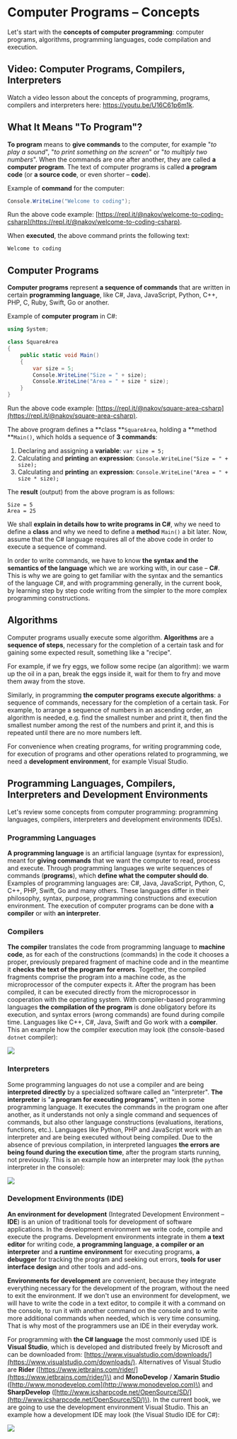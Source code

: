 # Computer Programs – Concepts

Let's start with the **concepts of computer programming**: computer programs, algorithms, programming languages, code compilation and execution.

## Video: Computer Programs, Compilers, Interpreters

Watch a video lesson about the concepts of programming, programs, compilers and interpreters here: https://youtu.be/U16C61p6m1k.

## What It Means "To Program"?

**To program** means to **give commands** to the computer, for example "_to play a sound_", "_to print something on the screen_" or "_to multiply two numbers_". When the commands are one after another, they are called **a computer program**. The text of computer programs is called **a program code** \(or **a source code**, or even shorter – **code**\).

Example of **command** for the computer:

```csharp
Console.WriteLine("Welcome to coding");
```

Run the above code example: [https://repl.it/@nakov/welcome-to-coding-csharp](https://repl.it/@nakov/welcome-to-coding-csharp).

When **executed**, the above command prints the following text:

```
Welcome to coding
```

## Computer Programs

**Computer programs** represent **a sequence of commands** that are written in certain **programming language**, like C\#, Java, JavaScript, Python, C++, PHP, C, Ruby, Swift, Go or another.

Example of **computer program** in C\#:

```csharp
using System;

class SquareArea
{
    public static void Main()
    {
        var size = 5;
        Console.WriteLine("Size = " + size);
        Console.WriteLine("Area = " + size * size);
    }
}
```

Run the above code example: [https://repl.it/@nakov/square-area-csharp](https://repl.it/@nakov/square-area-csharp).

The above program defines a **class **`SquareArea`, holding a **method **`Main()`, which holds a sequence of **3 commands**:

1. Declaring and assigning a **variable**: `var size = 5;`
2. Calculating and **printing** an **expression**: `Console.WriteLine("Size = " + size);`
3. Calculating and **printing** an **expression**: `Console.WriteLine("Area = " + size * size);`

The **result** \(output\) from the above program is as follows:

```
Size = 5
Area = 25
```

We shall **explain in details how to write programs in C\#**, why we need to define a **class** and why we need to define a **method** `Main()` a bit later. Now, assume that the C\# language requires all of the above code in order to execute a sequence of command.

In order to write commands, we have to know **the syntax and the semantics of the language** which we are working with, in our case – **C\#**. This is why we are going to get familiar with the syntax and the semantics of the language C\#, and with programming generally, in the current book, by learning step by step code writing from the simpler to the more complex programming constructions.

## Algorithms

Computer programs usually execute some algorithm. **Algorithms** are a **sequence of steps**, necessary for the completion of a certain task and for gaining some expected result, something like a "recipe".

For example, if we fry eggs, we follow some recipe \(an algorithm\): we warm up the oil in a pan, break the eggs inside it, wait for them to fry and move them away from the stove.

Similarly, in programming **the computer programs execute algorithms**: a sequence of commands, necessary for the completion of a certain task. For example, to arrange a sequence of numbers in an ascending order, an algorithm is needed, e.g. find the smallest number and print it, then find the smallest number among the rest of the numbers and print it, and this is repeated until there are no more numbers left.

For convenience when creating programs, for writing programming code, for execution of programs and other operations related to programming, we need a **development environment**, for example Visual Studio.

## Programming Languages, Compilers, Interpreters and Development Environments

Let's review some concepts from computer programming: programming languages, compilers, interpreters and development environments \(IDEs\).

### Programming Languages

**A programming language** is an artificial language \(syntax for expression\), meant for **giving commands** that we want the computer to read, process and execute. Through programming languages we write sequences of commands \(**programs**\), which **define what the computer should do**. Examples of programming languages are: C\#, Java, JavaScript, Python, C, C++, PHP, Swift, Go and many others. These languages differ in their philosophy, syntax, purpose, programming constructions and execution environment. The execution of computer programs can be done with **a compiler** or with **an interpreter**.

### Compilers

**The compiler** translates the code from programming language to **machine code**, as for each of the constructions \(commands\) in the code it chooses a proper, previously prepared fragment of machine code and in the meantime it **checks the text of the program for errors**. Together, the compiled fragments comprise the program into a machine code, as the microprocessor of the computer expects it. After the program has been compiled, it can be executed directly from the microprocessor in cooperation with the operating system. With compiler-based programming languages **the compilation of the program** is done obligatory before its execution, and syntax errors \(wrong commands\) are found during compile time. Languages like C++, C\#, Java, Swift and Go work with a **compiler**. This an example how the compiler execution may look \(the console-based `dotnet` compiler\):

![](/assets/chapter-1-images/compiler-example.png)

### Interpreters

Some programming languages do not use a compiler and are being **interpreted directly** by a specialized software called an "interpreter". **The interpreter** is "**a program for executing programs**", written in some programming language. It executes the commands in the program one after another, as it understands not only a single command and sequences of commands, but also other language constructions \(evaluations, iterations, functions, etc.\). Languages like Python, PHP and JavaScript work with an interpreter and are being executed without being compiled. Due to the absence of previous compilation, in interpreted languages **the errors are being found during the execution time**, after the program starts running, not previously. This is an example how an interpreter may look \(the `python` interpreter in the console\):

![](/assets/chapter-1-images/interpreter-example.png)

### Development Environments \(IDE\)

**An environment for development** \(Integrated Development Environment – **IDE**\) is an union of traditional tools for development of software applications. In the development environment we write code, compile and execute the programs. Development environments integrate in them **a text editor** for writing code, **a programming language**, **a compiler or an interpreter** and **a runtime environment** for executing programs, **a debugger** for tracking the program and seeking out errors, **tools for user interface design** and other tools and add-ons.

**Environments for development** are convenient, because they integrate everything necessary for the development of the program, without the need to exit the environment. If we don't use an environment for development, we will have to write the code in a text editor, to compile it with a command on the console, to run it with another command on the console and to write more additional commands when needed, which is very time consuming. That is why most of the programmers use an IDE in their everyday work.

For programming with **the C\# language** the most commonly used IDE is **Visual Studio**, which is developed and distributed freely by Microsoft and can be downloaded from: [https://www.visualstudio.com/downloads/](https://www.visualstudio.com/downloads/). Alternatives of Visual Studio are **Rider** \([https://www.jetbrains.com/rider/](https://www.jetbrains.com/rider/)\) and **MonoDevelop** / **Xamarin Studio** \([http://www.monodevelop.com](http://www.monodevelop.com)\) and **SharpDevelop** \([http://www.icsharpcode.net/OpenSource/SD/](http://www.icsharpcode.net/OpenSource/SD/)\). In the current book, we are going to use the development environment Visual Studio. This an example how a development IDE may look \(the Visual Studio IDE for C\#\):

![](/assets/chapter-1-images/01.Hello-csharp-04.png)

